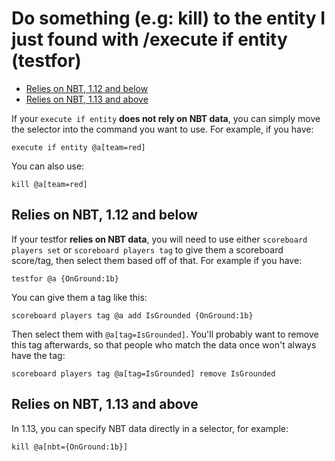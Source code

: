 # Do something (e.g: kill) to the entity I just found with /execute if entity (testfor)

  - [Relies on NBT, 1.12 and below](#relies-on-nbt-112-and-below)
  - [Relies on NBT, 1.13 and above](#relies-on-nbt-113-and-above)

If your `execute if entity` **does not rely on NBT data**, you can simply move the selector into the command you want to use. For example, if you have:

```mcfunction
execute if entity @a[team=red]
```

You can also use:

```mcfunction
kill @a[team=red]
```

## Relies on NBT, 1.12 and below

If your testfor **relies on NBT data**, you will need to use either `scoreboard players set` or `scoreboard players tag` to give them a scoreboard score/tag, then select them based off of that. For example if you have:

```mcfunction
testfor @a {OnGround:1b}
```

You can give them a tag like this:

```mcfunction
scoreboard players tag @a add IsGrounded {OnGround:1b}
```

Then select them with `@a[tag=IsGrounded]`. You'll probably want to remove this tag afterwards, so that people who match the data once won't always have the tag:

```mcfunction
scoreboard players tag @a[tag=IsGrounded] remove IsGrounded
```

## Relies on NBT, 1.13 and above

In 1.13, you can specify NBT data directly in a selector, for example:

```mcfunction
kill @a[nbt={OnGround:1b}]
```